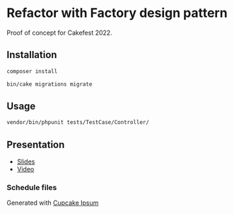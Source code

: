 # Refactor with Factory design pattern

Proof of concept for Cakefest 2022.

## Installation

```bash
composer install

bin/cake migrations migrate
```

## Usage

```bash
vendor/bin/phpunit tests/TestCase/Controller/
```

## Presentation
* [Slides](./Cakefest2022.pptx)
* [Video](https://youtu.be/kDMe8XZQbYA)

### Schedule files
Generated with [Cupcake Ipsum](http://www.cupcakeipsum.com/)
